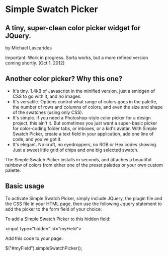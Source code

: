 Simple Swatch Picker
====================

A tiny, super-clean color picker widget for JQuery.
---------------------------------------------------

by Michael Lascarides

Important: Work in progress. Sorta works, but a more refined version coming shortly. [Oct 1, 2012]

Another color picker? Why this one?
-----------------------------------

* It's tiny. 1.4kB of Javascript in the minified version, just a smidgen of CSS to go with it, and no images.
* It's versatile. Options control what range of colors goes in the palette, the number of rows and columns of colors, and even the size and shape of the swatches (using only CSS).
* It's simple. If you need a Photoshop-style color picker for a design project, this ain't it. But sometimes you just want a super-basic picker for color-coding folder tabs, or inboxes, or a kid's avatar. With Simple Swatch Picker, create a text field in your application, add one line of code, and you've got it.
* It's elegant. No cruft, no eyedroppers, no RGB or Hex codes showing. Just a sweet little grid of chips and one big selected swatch.

The Simple Swatch Picker installs in seconds, and attaches a beautiful rainbow of colors from either one of the preset palettes or your own custom palette.

Basic usage
-----------

To activate Simple Swatch Picker, simply include JQuery, the plugin file and the CSS file in your HTML page, then use the following Jquery statement to add the picker to the form field of your choice:

To add a Simple Swatch Picker to this hidden field:

&lt;input type="hidden" id="myField"&gt;

Add this code to your page:

$("#myField").simpleSwatchPicker();